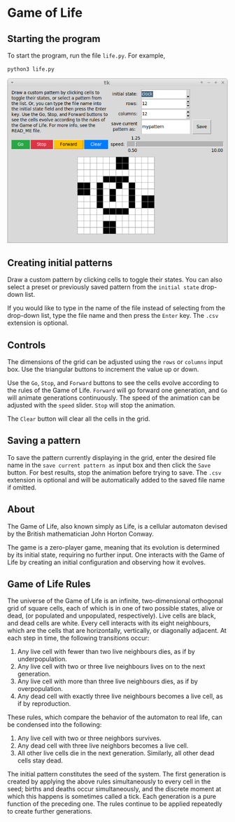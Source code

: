 Game of Life
=======

Starting the program
-----------
To start the program, run the file `life.py`. For example,

    python3 life.py

![screenshot of program running with the clock pattern, not animated](screenshot_clock_initial_state.png "clock pattern")

Creating initial patterns
-----------
Draw a custom pattern by clicking cells to toggle their states. You can also select a preset or previously saved pattern from the `initial state` drop-down list. 

If you would like to type in the name of the file instead of selecting from the drop-down list, type the file name and then press the `Enter` key. The `.csv` extension is optional.

Controls
-----------
The dimensions of the grid can be adjusted using the `rows` or `columns` input box. Use the triangular buttons to increment the value up or down. 

Use the `Go`, `Stop`, and `Forward` buttons to see the cells evolve according to the rules of the Game of Life. `Forward` will go forward one generation, and `Go` will animate generations continuously. The speed of the animation can be adjusted with the `speed` slider. `Stop` will stop the animation. 

The `Clear` button will clear all the cells in the grid.

Saving a pattern
-----------
To save the pattern currently displaying in the grid, enter the desired file name in the `save current pattern as` input box and then click the `Save` button. For best results, stop the animation before trying to save. The `.csv` extension is optional and will be automatically added to the saved file name if omitted.

About
-----------
The Game of Life, also known simply as Life, is a cellular automaton devised by the British mathematician John Horton Conway.

The game is a zero-player game, meaning that its evolution is determined by its initial state, requiring no further input. One interacts with the Game of Life by creating an initial configuration and observing how it evolves. 

Game of Life Rules
-----------
The universe of the Game of Life is an infinite, two-dimensional orthogonal grid of square cells, each of which is in one of two possible states, alive or dead, (or populated and unpopulated, respectively). Live cells are black, and dead cells are white. Every cell interacts with its eight neighbours, which are the cells that are horizontally, vertically, or diagonally adjacent. At each step in time, the following transitions occur:

1. Any live cell with fewer than two live neighbours dies, as if by underpopulation.
2. Any live cell with two or three live neighbours lives on to the next generation.
3. Any live cell with more than three live neighbours dies, as if by overpopulation.
4. Any dead cell with exactly three live neighbours becomes a live cell, as if by reproduction.

These rules, which compare the behavior of the automaton to real life, can be condensed into the following:

1. Any live cell with two or three neighbors survives.
2. Any dead cell with three live neighbors becomes a live cell.
3. All other live cells die in the next generation. Similarly, all other dead cells stay dead.

The initial pattern constitutes the seed of the system. The first generation is created by applying the above rules simultaneously to every cell in the seed; births and deaths occur simultaneously, and the discrete moment at which this happens is sometimes called a tick. Each generation is a pure function of the preceding one. The rules continue to be applied repeatedly to create further generations. 

